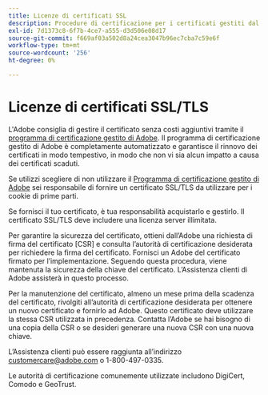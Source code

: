 ```yaml
---
title: Licenze di certificati SSL
description: Procedure di certificazione per i certificati gestiti dal cliente
exl-id: 7d1373c8-6f7b-4ce7-a555-d3d506e08d17
source-git-commit: f669af03a502d8a24cea3047b96ec7cba7c59e6f
workflow-type: tm+mt
source-wordcount: '256'
ht-degree: 0%

---
```


# Licenze di certificati SSL/TLS

L&#39;Adobe consiglia di gestire il certificato senza costi aggiuntivi tramite il [programma di certificazione gestito di Adobe](https://experienceleague.adobe.com/docs/core-services/interface/ec-cookies/cookies-first-party.html). Il programma di certificazione gestito di Adobe è completamente automatizzato e garantisce il rinnovo dei certificati in modo tempestivo, in modo che non vi sia alcun impatto a causa dei certificati scaduti.

Se utilizzi scegliere di non utilizzare il [Programma di certificazione gestito di Adobe](https://experienceleague.adobe.com/docs/core-services/interface/ec-cookies/cookies-first-party.html) sei responsabile di fornire un certificato SSL/TLS da utilizzare per i cookie di prime parti.

Se fornisci il tuo certificato, è tua responsabilità acquistarlo e gestirlo.  Il certificato SSL/TLS deve includere una licenza server illimitata.

Per garantire la sicurezza del certificato, ottieni dall’Adobe una richiesta di firma del certificato [CSR] e consulta l’autorità di certificazione desiderata per richiedere la firma del certificato.  Fornisci un Adobe del certificato firmato per l’implementazione.  Seguendo questa procedura, viene mantenuta la sicurezza della chiave del certificato.  L’Assistenza clienti di Adobe assisterà in questo processo.

Per la manutenzione del certificato, almeno un mese prima della scadenza del certificato, rivolgiti all’autorità di certificazione desiderata per ottenere un nuovo certificato e fornirlo ad Adobe.  Questo certificato deve utilizzare la stessa CSR utilizzata in precedenza.  Contatta l’Adobe se hai bisogno di una copia della CSR o se desideri generare una nuova CSR con una nuova chiave.

L’Assistenza clienti può essere raggiunta all’indirizzo customercare@adobe.com o 1-800-497-0335.

Le autorità di certificazione comunemente utilizzate includono DigiCert, Comodo e GeoTrust.
